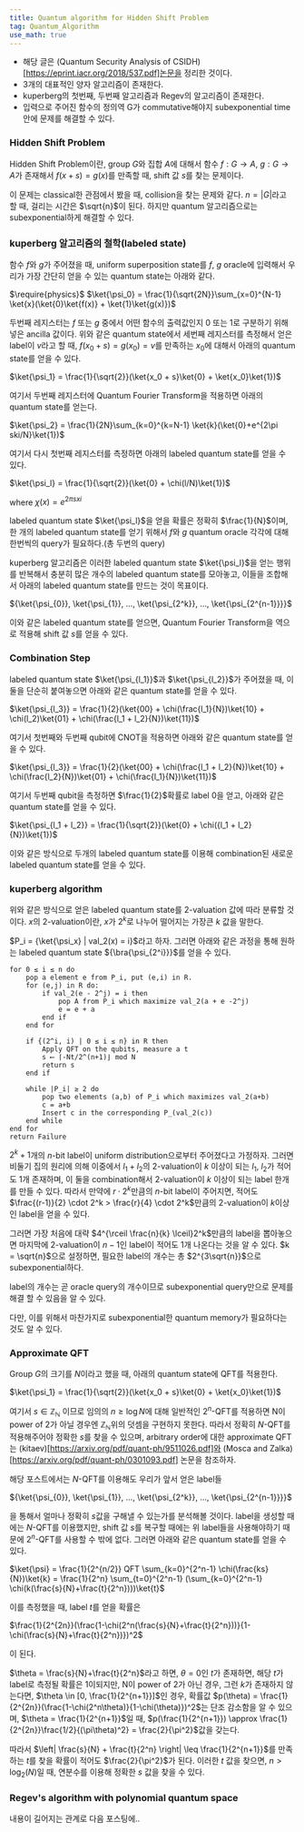 ```yaml
---
title: Quantum algorithm for Hidden Shift Problem
tag: Quantum_Algorithm
use_math: true
---
```


* 해당 글은 (Quantum Security Analysis of CSIDH)[https://eprint.iacr.org/2018/537.pdf]논문을 정리한 것이다.
* 3개의 대표적인 양자 알고리즘이 존재한다.
* kuperberg의 첫번째, 두번째 알고리즘과 Regev의 알고리즘이 존재한다.
* 입력으로 주어진 함수의 정의역 G가 commutative해야지 subexponential time 안에 문제를 해결할 수 있다.

### Hidden Shift Problem

 Hidden Shift Problem이란, group $G$와 집합 $A$에 대해서 함수 $f:G \rightarrow A$, $g:G \rightarrow A$가 존재해서 $f(x+s) = g(x)$를 만족할 때, shift 값 $s$를 찾는 문제이다.

 이 문제는 classical한 관점에서 봤을 때, collision을 찾는 문제와 같다. $n=|G|$라고 할 때, 걸리는 시간은 $\sqrt{n}$이 된다. 하지만 quantum 알고리즘으로는 subexponential하게 해결할 수 있다.

### kuperberg 알고리즘의 철학(labeled state)

함수 $f$와 $g$가 주어졌을 때, uniform superposition state를 $f$, $g$ oracle에 입력해서 우리가 가장 간단히 얻을 수 있는 quantum state는 아래와 같다.

$\require{physics}$
$\ket{\psi_0} = \frac{1}{\sqrt{2N}}\sum_{x=0}^{N-1} \ket{x}(\ket{0}\ket{f(x)} + \ket{1}\ket{g(x)})$

두번째 레지스터는 $f$ 또는 $g$ 중에서 어떤 함수의 출력값인지 0 또는 1로 구분하기 위해 넣은 ancilla 값이다. 위와 같은 quantum state에서 세번째 레지스터를 측정해서 얻은 label이 $v$라고 할 때, $f(x_0 + s) = g(x_0) = v$를 만족하는 $x_0$에 대해서 아래의 quantum state를 얻을 수 있다.

$\ket{\psi_1} = \frac{1}{\sqrt{2}}(\ket{x_0 + s}\ket{0} + \ket{x_0}\ket{1})$

여기서 두번째 레지스터에 Quantum Fourier Transform을 적용하면 아래의 quantum state를 얻는다.

$\ket{\psi_2} = \frac{1}{2N}\sum_{k=0}^{k=N-1} \ket{k}(\ket{0}+e^{2\pi ski/N}\ket{1})$

여기서 다시 첫번째 레지스터를 측정하면 아래의 labeled quantum state를 얻을 수 있다.

$\ket{\psi_l} = \frac{1}{\sqrt{2}}(\ket{0} + \chi(l/N)\ket{1})$

where $\chi(x) = e^{2\pi sxi}$

labeled quantum state $\ket{\psi_l}$을 얻을 확률은 정확히 $\frac{1}{N}$이며, 한 개의 labeled quantum state를 얻기 위해서 $f$와 $g$ quantum oracle 각각에 대해 한번씩의 query가 필요하다.(총 두번의 query)

kuperberg 알고리즘은 이러한 labeled quantum state $\ket{\psi_l}$을 얻는 행위를 반복해서 충분히 많은 개수의 labeled quantum state를 모아놓고, 이들을 조합해서 아래의 labeled quantum state를 만드는 것이 목표이다.

${\ket{\psi_{0}}, \ket{\psi_{1}}, ..., \ket{\psi_{2^k}}, ..., \ket{\psi_{2^{n-1}}}}$

이와 같은 labeled quantum state를 얻으면, Quantum Fourier Transform을 역으로 적용해 shift 값 $s$를 얻을 수 있다.

### Combination Step

labeled quantum state $\ket{\psi_{l_1}}$과 $\ket{\psi_{l_2}}$가 주어졌을 때, 이 둘을 단순히 붙여놓으면 아래와 같은 quantum state를 얻을 수 있다.

$\ket{\psi_{l_3}} = \frac{1}{2}(\ket{00} + \chi(\frac{l_1}{N})\ket{10} + \chi(l_2)\ket{01} + \chi(\frac{l_1 + l_2}{N})\ket{11})$

여기서 첫번째와 두번째 qubit에 CNOT을 적용하면 아래와 같은 quantum state를 얻을 수 있다.

$\ket{\psi_{l_3}} = \frac{1}{2}(\ket{00} + \chi(\frac{l_1 + l_2}{N})\ket{10} + \chi(\frac{l_2}{N})\ket{01} + \chi(\frac{l_1}{N})\ket{11})$

여기서 두번째 qubit을 측정하면 $\frac{1}{2}$확률로 label 0을 얻고, 아래와 같은 quantum state를 얻을 수 있다.

$\ket{\psi_{l_1 + l_2}} = \frac{1}{\sqrt{2}}(\ket{0} + \chi({l_1 + l_2}{N})\ket{1})$

이와 같은 방식으로 두개의 labeled quantum state를 이용해 combination된 새로운 labeled quantum state를 얻을 수 있다.

### kuperberg algorithm

위와 같은 방식으로 얻은 labeled quantum state를 2-valuation 값에 따라 분류할 것이다. $x$의 2-valuation이란, $x$가 $2^k$로 나누어 떨어지는 가장큰 $k$ 값을 말한다.

$P_i = {\ket{\psi_x} | val_2(x) = i}$라고 하자. 그러면 아래와 같은 과정을 통해 원하는 labeled quantum state ${\bra{\psi_{2^i}}}$를 얻을 수 있다.

```
for 0 ≤ i ≤ n do 
	pop a element e from P_i, put (e,i) in R.
	for (e,j) in R do:
		if val_2(e - 2^j) = i then
			pop A from P_i which maximize val_2(a + e -2^j)
			e = e + a
		end if
	end for

	if {(2^i, i) | 0 ≤ i ≤ n} in R then
		Apply QFT on the qubits, measure a t
		s ⟵ ⌈-Nt/2^(n+1)⌋ mod N
		return s
	end if

	while |P_i| ≥ 2 do
		pop two elements (a,b) of P_i which maximizes val_2(a+b)
		c = a+b
		Insert c in the corresponding P_(val_2(c))
	end while
end for
return Failure
```

$2^k + 1$개의 $n$-bit label이 uniform distribution으로부터 주어졌다고 가정하자. 그러면 비둘기 집의 원리에 의해 이중에서 $l_1 + l_2$의 2-valuation이 $k$ 이상이 되는 $l_1$, $l_2$가 적어도 1개 존재하며, 이 둘을 combination해서 2-valuation이 $k$ 이상이 되는 label 한개를 만들 수 있다. 따라서 만약에 $r \cdot 2^k$만큼의 $n$-bit label이 주어지면, 적어도 $\frac{(r-1)}{2} \cdot 2^k > \frac{r}{4} \cdot 2^k$만큼의 2-valuation이 $k$이상인 label을 얻을 수 있다.

그러면 가장 처음에 대략 $4^{\rceil \frac{n}{k} \lceil}2^k$만큼의 label을 뽑아놓으면 마지막에 2-valuation이 $n-1$인 label이 적어도 1개 나온다는 것을 알 수 있다. $k = \sqrt{n}$으로 설정하면, 필요한 label의 개수는 총 $2^{3\sqrt{n}}$으로 subexponential하다.

label의 개수는 곧 oracle query의 개수이므로 subexponential query만으로 문제를 해결 할 수 있음을 알 수 있다.

다만, 이를 위해서 마찬가지로 subexponential한 quantum memory가 필요하다는 것도 알 수 있다.

### Approximate QFT

Group $G$의 크기를 $N$이라고 했을 때, 아래의 quantum state에 QFT를 적용한다.

$\ket{\psi_1} = \frac{1}{\sqrt{2}}(\ket{x_0 + s}\ket{0} + \ket{x_0}\ket{1})$

여기서 $s \in \mathbb{Z_N}$ 이므로 임의의 $n \geq \log N$에 대해 일반적인 $2^n$-QFT를 적용하면 N이 power of 2가 아닐 경우엔 $\mathbb{Z_N}$위의 덧셈을 구현하지 못한다. 따라서 정확히 $N$-QFT를 적용해주어야 정확한 $s$를 찾을 수 있으며, arbitrary order에 대한 approximate QFT는 (kitaev)[https://arxiv.org/pdf/quant-ph/9511026.pdf]와 (Mosca and Zalka)[https://arxiv.org/pdf/quant-ph/0301093.pdf] 논문을 참조하자.

해당 포스트에서는 $N$-QFT를 이용해도 우리가 앞서 얻은 label들

${\ket{\psi_{0}}, \ket{\psi_{1}}, ..., \ket{\psi_{2^k}}, ..., \ket{\psi_{2^{n-1}}}}$

을 통해서 얼마나 정확히 $s$값을 구해낼 수 있는가를 분석해볼 것이다. label을 생성할 때에는 $N$-QFT를 이용했지만, shift 값 $s$를 복구할 때에는 위 label들을 사용해야하기 때문에 $2^n$-QFT를 사용할 수 밖에 없다. 그러면 아래와 같은 quantum state를 얻을 수 있다.

$\ket{\psi} = \frac{1}{2^{n/2}} QFT \sum_{k=0}^{2^n-1} \chi(\frac{ks}{N})\ket{k} = \frac{1}{2^n} \sum_{t=0}^{2^n-1} (\sum_{k=0}^{2^n-1} \chi(k(\frac{s}{N}+\frac{t}{2^n})))\ket{t}$

이를 측정했을 때, label $t$를 얻을 확률은 

$\frac{1}{2^{2n}}(\frac{1-\chi(2^n(\frac{s}{N}+\frac{t}{2^n}))}{1-\chi(\frac{s}{N}+\frac{t}{2^n})})^2$

이 된다.

$\theta = \frac{s}{N}+\frac{t}{2^n}$라고 하면, $\theta = 0$인 $t$가 존재하면, 해당 $t$가 label로 측정될 확률은 1이되지만, N이 power of 2가 아닌 경우, 그런 $k$가 존재하지 않는다면, $\theta \in [0, \frac{1}{2^{n+1}}]$인 경우, 확률값 $p(\theta) = \frac{1}{2^{2n}}(\frac{1-\chi(2^n\theta)}{1-\chi(\theta)})^2$는 단조 감소함을 알 수 있으며, $\theta = \frac{1}{2^{n+1}}$일 때, $p(\frac{1}{2^{n+1}}) \approx \frac{1}{2^{2n}}\frac{1/2}{(\pi\theta)^2} = \frac{2}{\pi^2}$값을 갖는다.

따라서 $\left| \frac{s}{N} + \frac{t}{2^n} \right| \leq \frac{1}{2^{n+1}}$를 만족하는 $t$를 찾을 확률이 적어도 $\frac{2}{\pi^2}$가 된다. 이러한 $t$ 값을 찾으면, $n > \log_2(N)$일 때, 연분수를 이용해 정확한 $s$ 값을 찾을 수 있다.

### Regev's algorithm with polynomial quantum space

내용이 길어지는 관계로 다음 포스팅에..